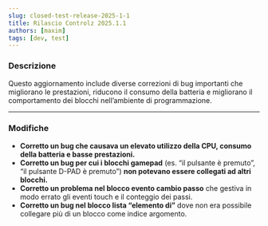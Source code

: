 ```yaml
---
slug: closed-test-release-2025-1-1
title: Rilascio Controlz 2025.1.1
authors: [maxim]
tags: [dev, test]
---
```


### Descrizione

Questo aggiornamento include diverse correzioni di bug importanti che migliorano le prestazioni, riducono il consumo della batteria e migliorano il comportamento dei blocchi nell’ambiente di programmazione.

<!-- truncate -->
---

### Modifiche

- **Corretto un bug che causava un elevato utilizzo della CPU, consumo della batteria e basse prestazioni.**
- **Corretto un bug per cui i blocchi gamepad** (es. “il pulsante è premuto”, “il pulsante D-PAD è premuto”) **non potevano essere collegati ad altri blocchi.**
- **Corretto un problema nel blocco evento cambio passo** che gestiva in modo errato gli eventi touch e il conteggio dei passi.
- **Corretto un bug nel blocco lista “elemento di”** dove non era possibile collegare più di un blocco come indice argomento.